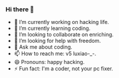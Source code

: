 ### Hi there 👋
- 🔭 I’m currently working on hacking life.
- 🌱 I’m currently learning coding.
- 👯 I’m looking to collaborate on enriching.
- 🤔 I’m looking for help with freedom.
- 💬 Ask me about coding.
- 📫 How to reach me: v5 luxiao-_-.
- 😄 Pronouns: happy hacking.
- ⚡ Fun fact: I'm a coder, not your pc fixer.

<!--
**luxiao/luxiao** is a ✨ _special_ ✨ repository because its `README.md` (this file) appears on your GitHub profile.

Here are some ideas to get you started:

- 🔭 I’m currently working on ...
- 🌱 I’m currently learning ...
- 👯 I’m looking to collaborate on ...
- 🤔 I’m looking for help with ...
- 💬 Ask me about ...
- 📫 How to reach me: ...
- 😄 Pronouns: ...
- ⚡ Fun fact: ...
-->
